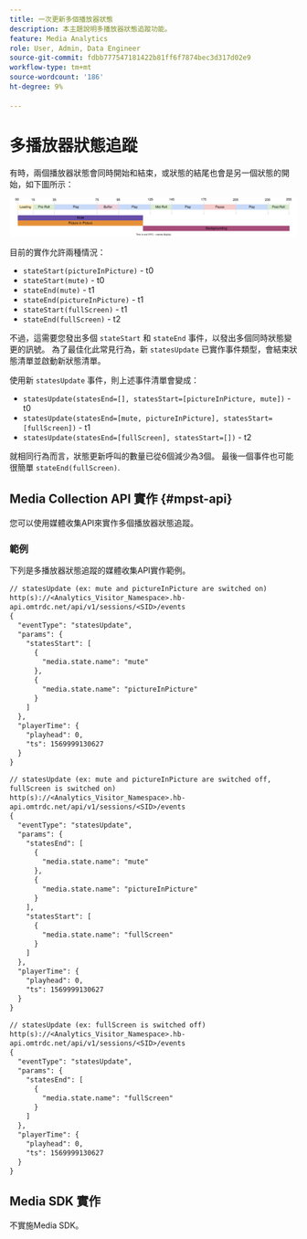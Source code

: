 ```yaml
---
title: 一次更新多個播放器狀態
description: 本主題說明多播放器狀態追蹤功能。
feature: Media Analytics
role: User, Admin, Data Engineer
source-git-commit: fdbb777547181422b81ff6f7874bec3d317d02e9
workflow-type: tm+mt
source-wordcount: '186'
ht-degree: 9%

---
```


# 多播放器狀態追蹤

有時，兩個播放器狀態會同時開始和結束，或狀態的結尾也會是另一個狀態的開始，如下圖所示：

![多個播放器狀態](assets/multiple-player-states.svg)

目前的實作允許兩種情況：
- `stateStart(pictureInPicture)` - t0
- `stateStart(mute)` - t0
- `stateEnd(mute)` - t1
- `stateEnd(pictureInPicture)` - t1
- `stateStart(fullScreen)` - t1
- `stateEnd(fullScreen)` - t2

不過，這需要您發出多個 `stateStart` 和 `stateEnd` 事件，以發出多個同時狀態變更的訊號。 為了最佳化此常見行為，新 `statesUpdate` 已實作事件類型，會結束狀態清單並啟動新狀態清單。

使用新 `statesUpdate` 事件，則上述事件清單會變成：
- `statesUpdate(statesEnd=[], statesStart=[pictureInPicture, mute])` - t0
- `statesUpdate(statesEnd=[mute, pictureInPicture], statesStart=[fullScreen])` - t1
- `statesUpdate(statesEnd=[fullScreen], statesStart=[])` - t2

就相同行為而言，狀態更新呼叫的數量已從6個減少為3個。 最後一個事件也可能很簡單 `stateEnd(fullScreen)`.

## Media Collection API 實作 {#mpst-api}

您可以使用媒體收集API來實作多個播放器狀態追蹤。

### 範例

下列是多播放器狀態追蹤的媒體收集API實作範例。

```
// statesUpdate (ex: mute and pictureInPicture are switched on)
http(s)://<Analytics_Visitor_Namespace>.hb-api.omtrdc.net/api/v1/sessions/<SID>/events
{
  "eventType": "statesUpdate",
  "params": {
    "statesStart": [
      {
        "media.state.name": "mute"
      },
      {
        "media.state.name": "pictureInPicture"
      }
    ]
  },
  "playerTime": {
    "playhead": 0,
    "ts": 1569999130627
  }
}
```

```
// statesUpdate (ex: mute and pictureInPicture are switched off, fullScreen is switched on)
http(s)://<Analytics_Visitor_Namespace>.hb-api.omtrdc.net/api/v1/sessions/<SID>/events
{
  "eventType": "statesUpdate",
  "params": {
    "statesEnd": [
      {
        "media.state.name": "mute"
      },
      {
        "media.state.name": "pictureInPicture"
      }
    ],
    "statesStart": [
      {
        "media.state.name": "fullScreen"
      }
    ]
  },
  "playerTime": {
    "playhead": 0,
    "ts": 1569999130627
  }
}
```

```
// statesUpdate (ex: fullScreen is switched off)
http(s)://<Analytics_Visitor_Namespace>.hb-api.omtrdc.net/api/v1/sessions/<SID>/events
{
  "eventType": "statesUpdate",
  "params": {
    "statesEnd": [
      {
        "media.state.name": "fullScreen"
      }
    ]
  },
  "playerTime": {
    "playhead": 0,
    "ts": 1569999130627
  }
}
```

## Media SDK 實作

不實施Media SDK。
